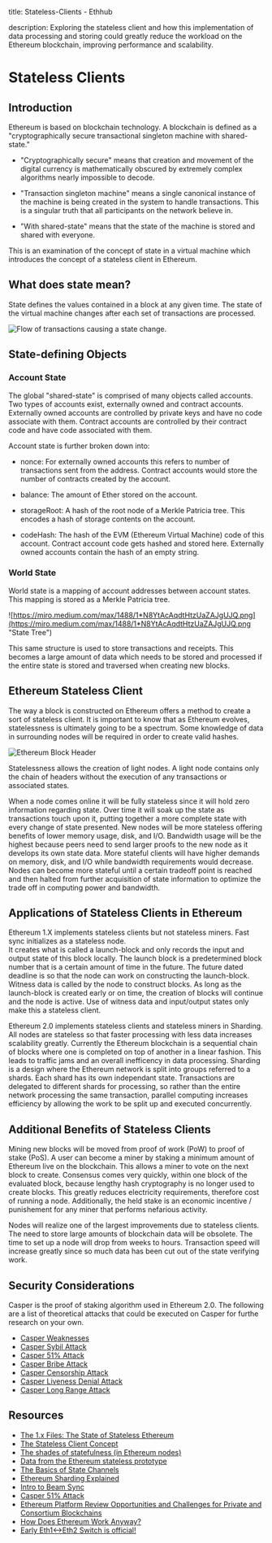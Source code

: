 title: Stateless-Clients - Ethhub

description: Exploring the stateless client and how this implementation of data processing and storing could greatly reduce the
workload on the Ethereum blockchain, improving performance and scalability.

# Stateless Clients

## Introduction

Ethereum is based on blockchain technology.  A blockchain is defined as a "cryptographically secure transactional singleton machine with shared-state."  

* "Cryptographically secure" means that creation and movement of the digital currency is mathematically obscured by extremely complex algorithms nearly impossible to decode.  

* "Transaction singleton machine" means a single canonical instance of the machine is being created in the system to handle transactions.  This is a singular truth that all participants on the network believe in.  

* "With shared-state" means that the state of the machine is stored and shared with everyone.

This is an examination of the concept of state in a virtual machine which introduces the concept of a stateless client in Ethereum.

## What does state mean?

State defines the values contained in a block at any given time.  The state of the virtual machine changes after each set of transactions are processed.

![Flow of transactions causing a state change.](https://miro.medium.com/max/1282/1*jZ-VRXBJtOnePofB0z2Q8A.png "State changes")

## State-defining Objects

###  Account State

The global "shared-state" is comprised of many objects called accounts.  Two types of accounts exist, externally owned and contract accounts.  Externally owned accounts are  controlled by private keys and have no code associate with them.  Contract accounts are controlled by their contract code and have code associated with them.

Account state is further broken down into:

* nonce: For externally owned accounts this refers to number of transactions sent from the address.  Contract accounts would store the number of contracts created by the account.

* balance:  The amount of Ether stored on the account.

* storageRoot: A hash of the root node of a Merkle Patricia tree.  This encodes a hash of storage contents on the account.

* codeHash: The hash of the EVM (Ethereum Virtual Machine) code of this account.  Contract account code gets hashed and stored here.  Externally owned accounts contain the hash of an empty string.

### World State

World state is a mapping of account addresses between account states.  This mapping is stored as a Merkle Patricia tree.

![https://miro.medium.com/max/1488/1*N8YtAcAqdtHtzUaZAJgUJQ.png](https://miro.medium.com/max/1488/1*N8YtAcAqdtHtzUaZAJgUJQ.png "State Tree")

This same structure is used to store transactions and receipts.  This becomes a large amount of data which needs to be stored and processed if the entire state is stored and traversed when creating new blocks.

## Ethereum Stateless Client

The way a block is constructed on Ethereum offers a method to create a sort of stateless client.  It is important to know that as Ethereum evolves, statelessness is ultimately going to be a spectrum.  Some knowledge of data in surrounding nodes will be required in order to create valid hashes.

![Ethereum Block Header](https://miro.medium.com/max/1056/1*4EQFjXD2-dbiVgVv-8Si8g.png "Ethereum Block Header")

Statelessness allows the creation of light nodes.  A light node contains only the chain of headers without the execution of any transactions or associated states.

When a node comes online it will be fully stateless since it will hold zero information regarding state.  Over time it will soak up the
state as transactions touch upon it, putting together a more complete state with every change of state presented.  New nodes will be more stateless offering benefits of lower memory usage, disk, and I/O.  Bandwidth usage will be the highest because peers need to send larger
proofs to the new node as it develops its own state data.  More stateful clients will have higher demands on memory, disk, and I/O while
bandwidth requirements would decrease.  Nodes can become more stateful until a certain tradeoff point is reached and then halted from
further acquisition of state information to optimize the trade off in computing power and bandwidth.

## Applications of Stateless Clients in Ethereum

Ethereum 1.X implements stateless clients but not stateless miners.  Fast sync initializes as a stateless node.  
It creates what is called a launch-block and only records the input and output state of this block locally.  The launch block is
a predetermined block number that is a certain amount of time in the future.  The future dated deadline is so that the node can work
on constructing the launch-block.  Witness data is called by the node to construct blocks.  As long as the launch-block is created early
or on time, the creation of blocks will continue and the node is active.  Use of witness data and input/output states only make this a
stateless client.

Ethereum 2.0 implements stateless clients and stateless miners in Sharding.  All nodes are stateless so that faster processing with less data
increases scalability greatly.  Currently the Ethereum blockchain is a sequential chain of blocks where one is
completed on top of another in a linear fashion.  This leads to traffic jams and an overall inefficency in data processing.   Sharding
is a design where the Ethereum network is split into groups referred to a shards.  Each shard has its own independant state.  Transactions
are delegated to different shards for processing, so rather than the entire network processing the same transaction, parallel computing
increases efficiency by allowing the work to be split up and executed concurrently.

## Additional Benefits of Stateless Clients

Mining new blocks will be moved from proof of work (PoW) to proof of stake (PoS).  A user can become a miner by staking a minimum
amount of Ethereum live on the blockchain.  This allows a miner to vote on the next block to create.  Consensus comes very quickly,
within one block of the evaluated block, because lengthy hash cryptography is no longer used to create blocks. This greatly reduces
electricity requirements, therefore cost of running a node.  Additionally, the held stake is an economic incentive / punishement for
any miner that performs nefarious activity.

Nodes will realize one of the largest improvements due to stateless clients.  The need to store large amounts of blockchain data
will be obsolete.   The time to set up a node will drop from weeks to hours.  Transaction speed will increase greatly since so much
data has been cut out of the state verifying work.

## Security Considerations

Casper is the proof of staking algorithm used in Ethereum 2.0.  The following are a list of theoretical attacks that could be executed
on Casper for furthe research on your own.
* [Casper Weaknesses](https://ethstaking.io/guide-to-ethereum-proof-of-stake-and-casper/casper-weaknesses/)
* [Casper Sybil Attack](https://ethstaking.io/guide-to-ethereum-proof-of-stake-and-casper/casper-sybil-attack/)
* [Casper 51% Attack](https://ethstaking.io/guide-to-ethereum-proof-of-stake-and-casper/casper-51-attack/)
* [Casper Bribe Attack](https://ethstaking.io/guide-to-ethereum-proof-of-stake-and-casper/casper-bribe-attack/)
* [Casper Censorship Attack](https://ethstaking.io/guide-to-ethereum-proof-of-stake-and-casper/casper-censorship-attack/)
* [Casper Liveness Denial Attack](https://ethstaking.io/guide-to-ethereum-proof-of-stake-and-casper/casper-liveness-denial-attack/)
* [Casper Long Range Attack](https://ethstaking.io/guide-to-ethereum-proof-of-stake-and-casper/casper-long-range-attack/)

## Resources

* [The 1.x Files: The State of Stateless Ethereum](https://blog.ethereum.org/2019/12/30/eth1x-files-state-of-stateless-ethereum/)
* [The Stateless Client Concept](https://ethresear.ch/t/the-stateless-client-concept/172)
* [The shades of statefulness (in Ethereum nodes)](https://medium.com/@akhounov/the-shades-of-statefulness-in-ethereum-nodes-697b0f88cd04)
* [Data from the Ethereum stateless prototype](https://medium.com/@akhounov/data-from-the-ethereum-stateless-prototype-8c69479c8abc)
* [The Basics of State Channels](https://education.district0x.io/general-topics/understanding-ethereum/basics-state-channels/)
* [Ethereum Sharding Explained](https://education.district0x.io/general-topics/understanding-ethereum/ethereum-sha)
* [Intro to Beam Sync](https://medium.com/@jason.carver/intro-to-beam-sync-a0fd168be14a)
* [Casper 51% Attack](https://ethstaking.io/guide-to-ethereum-proof-of-stake-and-casper/casper-51-attack/)
* [Ethereum Platform Review Opportunities and Challenges for Private and Consortium Blockchains](http://www.smallake.kr/wp-content/uploads/2016/06/314477721-Ethereum-Platform-Review-Opportunities-and-Challenges-for-Private-and-Consortium-Blockchains.pdf)
* [How Does Ethereum Work Anyway?](https://medium.com/@preethikasireddy/how-does-ethereum-work-anyway-22d1df506369)
* [Early Eth1<->Eth2 Switch is official!](https://etherworld.co/2020/01/09/early-eth1-eth2-switch-is-official/)
